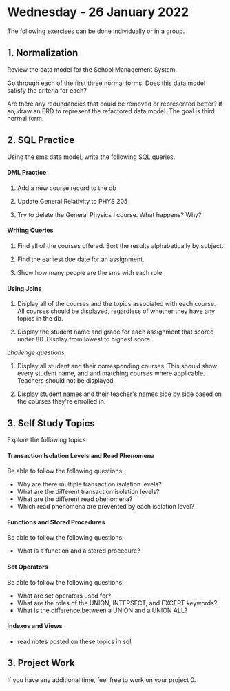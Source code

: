 # Wednesday - 26 January 2022

The following exercises can be done individually or in a group.

## 1. Normalization 

Review the data model for the School Management System. 

Go through each of the first three normal forms. Does this data model satisfy the criteria for each? 

Are there any redundancies that could be removed or represented better? If so, draw an ERD to represent the refactored data model. The goal is third normal form.

## 2. SQL Practice

Using the sms data model, write the following SQL queries.

#### DML Practice 
1. Add a new course record to the db

2. Update General Relativity to PHYS 205 

3. Try to delete the General Physics I course. What happens? Why?

#### Writing Queries

1. Find all of the courses offered. Sort the results alphabetically by subject.

2. Find the earliest due date for an assignment.

3. Show how many people are the sms with each role.


#### Using Joins 

1. Display all of the courses and the topics associated with each course. All courses should be displayed, regardless of whether they have any topics in the db.

2. Display the student name and grade for each assignment that scored under 80. Display from lowest to highest score.

*challenge questions* 

1. Display all student and their corresponding courses. This should show every student name, and and matching courses where applicable. Teachers should not be displayed.

2. Display student names and their teacher's names side by side based on the courses they're enrolled in.


## 3. Self Study Topics
Explore the following topics:

#### Transaction Isolation Levels and Read Phenomena
Be able to follow the following questions:
- Why are there multiple transaction isolation levels?
- What are the different transaction isolation levels?
- What are the different read phenomena?
- Which read phenomena are prevented by each isolation level?

#### Functions and Stored Procedures
Be able to follow the following questions: 
- What is a function and a stored procedure?

#### Set Operators
Be able to follow the following questions: 
- What are set operators used for?
- What are the roles of the UNION, INTERSECT, and EXCEPT keywords?
- What is the difference between a UNION and a UNION ALL?

#### Indexes and Views
- read notes posted on these topics in sql


## 3. Project Work

If you have any additional time, feel free to work on your project 0.